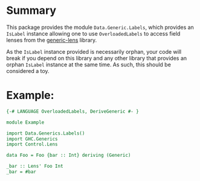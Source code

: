 Summary
=======

This package provides the module `Data.Generic.Labels`, which provides an `IsLabel` instance
allowing one to use `OverloadedLabels` to access field lenses from the [generic-lens](https://github.com/kcsongor/generic-lens) library.

As the `IsLabel` instance provided is necessarily orphan, your code will break if you depend on
this library and any other library that provides an orphan `IsLabel` instance at the same
time. As such, this should be considered a toy.

Example:
========

```haskell
{-# LANGUAGE OverloadedLabels, DeriveGeneric #- }

module Example

import Data.Generics.Labels()
import GHC.Generics
import Control.Lens

data Foo = Foo {bar :: Int} deriving (Generic)

_bar :: Lens' Foo Int
_bar = #bar
```
